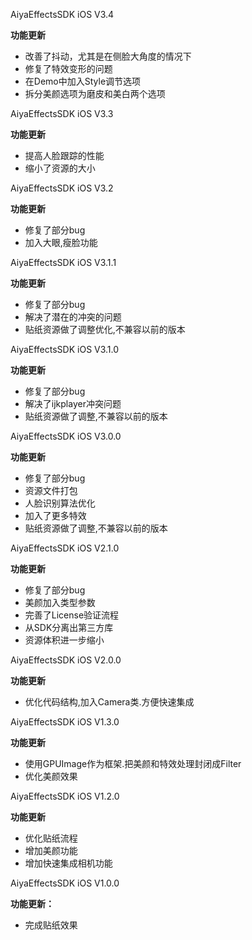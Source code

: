 AiyaEffectsSDK iOS V3.4
>
**功能更新**
- 改善了抖动，尤其是在侧脸大角度的情况下
- 修复了特效变形的问题
- 在Demo中加入Style调节选项
- 拆分美颜选项为磨皮和美白两个选项

AiyaEffectsSDK iOS V3.3
>
**功能更新**
- 提高人脸跟踪的性能
- 缩小了资源的大小

AiyaEffectsSDK iOS V3.2
>
**功能更新**
- 修复了部分bug
- 加入大眼,瘦脸功能

AiyaEffectsSDK iOS V3.1.1
>
**功能更新**
- 修复了部分bug
- 解决了潜在的冲突的问题
- 贴纸资源做了调整优化,不兼容以前的版本

AiyaEffectsSDK iOS V3.1.0
>
**功能更新**
- 修复了部分bug
- 解决了ijkplayer冲突问题
- 贴纸资源做了调整,不兼容以前的版本

AiyaEffectsSDK iOS V3.0.0
>
**功能更新**
- 修复了部分bug
- 资源文件打包
- 人脸识别算法优化
- 加入了更多特效
- 贴纸资源做了调整,不兼容以前的版本

AiyaEffectsSDK iOS V2.1.0
>
**功能更新**
- 修复了部分bug
- 美颜加入类型参数
- 完善了License验证流程
- 从SDK分离出第三方库
- 资源体积进一步缩小

AiyaEffectsSDK iOS V2.0.0
>
**功能更新**
- 优化代码结构,加入Camera类.方便快速集成

AiyaEffectsSDK iOS V1.3.0
>
**功能更新**
- 使用GPUImage作为框架.把美颜和特效处理封闭成Filter
- 优化美颜效果

AiyaEffectsSDK iOS V1.2.0
>
**功能更新**
- 优化贴纸流程
- 增加美颜功能
- 增加快速集成相机功能

AiyaEffectsSDK iOS V1.0.0
>
**功能更新：**
- 完成贴纸效果